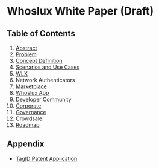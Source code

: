 # Whoslux White Paper (Draft)

## Table of Contents
1. [Abstract](Abstract.md)
2. [Problem](Problem.md)
3. [Concept Definition](Concept.md)
4. [Scenarios and Use Cases](Scenarios.md)
4. [WLX](WLX.md)
5. Network Authenticators
6. [Marketplace](Marketplace.md)
6. [Whoslux App](App.md)
7. [Developer Community](Community.md)
8. [Corporate](Corporate.md)
9. [Governance](Governance.md)
10. Crowdsale
11. [Roadmap](Roadmap.md)

## Appendix
- [TagID Patent Application](Patent.md)
